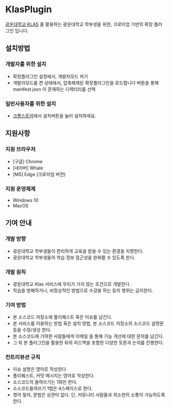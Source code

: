 # KlasPlugin
[광운대학교 KLAS](https://klas.kw.ac.kr) 를 활용하는 광운대학교 학부생을 위한, 크로미엄 기반의 확장 플러그인 입니다.

## 설치방법
### 개발자를 위한 설치
* 확장플러그인 설정에서, 개발자모드 켜기
* 개발자모드를 켠 상태에서, 압축해제된 확장플러그인을 로드합니다 버튼을 통해 manifest.json 이 존재하는 디렉터리를 선택

### 일반사용자를 위한 설치
* [크롬스토어](https://chrome.google.com/webstore/detail/klasplugin/nbfleghpmjokcjfdkelooeabmhmiplpf?hl=ko)에서 설치버튼을 눌러 설치하세요.

## 지원사항
### 지원 브라우저
* [구글] Chrome
* [네이버] Whale
* [MS] Edge (크로미엄 버전)

### 지원 운영체제
* Windows 10
* MacOS

## 기여 안내
### 개발 방향
* 광운대학교 학부생들이 편리하게 교육을 받을 수 있는 환경을 지향한다.
* 광운대학교 학부생들의 학습 정보 접근성을 완화활 수 있도록 한다.

### 개발 원칙
* 광운대학교 Klas 서비스에 무리가 가지 않는 조건으로 개발한다.
* 학습을 방해하거나, 비정상적인 방법으로 수강을 하는 등의 행위는 금지한다.

### 기여 방법
* 본 소스코드 저장소에 풀리퀘스트 혹은 이슈를 남긴다.
* 본 서비스를 이용하는 방법 혹은 설치 방법, 본 소스코드 저장소의 소스코드 설명문 등을 수정/생성 한다.
* 본 소스코드에 기여한 사람들에게 이메일 을 통해 기능 개선에 대한 문의를 남긴다.
* 그 외 본 플러그인을 활용한 뒤의 피드백을 포함한 다양한 토론과 논의를 진행한다.

### 컨트리뷰션 규칙
* 이슈 설명은 영어로 작성한다
* 풀리퀘스트, 커밋 메시지는 영어로 작성한다.
* 소스코드의 들여쓰기는 1회만 한다.
* 소스코드들여쓰기 1탭은 4스페이스로 한다.
* 영어 철자, 문법은 상관이 없다. 단, 커뮤니티 사람들과 최소한의 소통이 가능하도록 한다.

